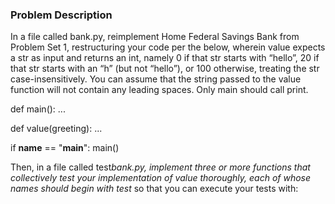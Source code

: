 ### Problem Description

In a file called bank.py, reimplement Home Federal Savings Bank from Problem Set 1, restructuring your code per the below, wherein value expects a str as input and returns an int, namely 0 if that str starts with “hello”, 20 if that str starts with an “h” (but not “hello”), or 100 otherwise, treating the str case-insensitively. You can assume that the string passed to the value function will not contain any leading spaces. Only main should call print.

def main():
...

def value(greeting):
...

if **name** == "**main**":
main()

Then, in a file called test*bank.py, implement three or more functions that collectively test your implementation of value thoroughly, each of whose names should begin with test* so that you can execute your tests with:
